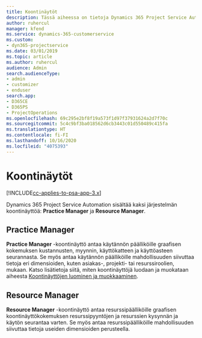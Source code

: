 ```yaml
---
title: Koontinäytöt
description: Tässä aiheessa on tietoja Dynamics 365 Project Service Automation -järjestelmään sisältyvistä raportoinnin koontinäytöistä.
author: ruhercul
manager: kfend
ms.service: dynamics-365-customerservice
ms.custom:
- dyn365-projectservice
ms.date: 03/01/2019
ms.topic: article
ms.author: ruhercul
audience: Admin
search.audienceType:
- admin
- customizer
- enduser
search.app:
- D365CE
- D365PS
- ProjectOperations
ms.openlocfilehash: 69c295e2bf8f19a573f1d97f37931624a2d7f70c
ms.sourcegitcommit: 5c4c9bf3ba018562d6cb3443c01d550489c415fa
ms.translationtype: HT
ms.contentlocale: fi-FI
ms.lasthandoff: 10/16/2020
ms.locfileid: "4075393"
---
```

# <a name="dashboards"></a>Koontinäytöt

[!INCLUDE[cc-applies-to-psa-app-3.x](../includes/cc-applies-to-psa-app-3x.md)]

Dynamics 365 Project Service Automation sisältää kaksi järjestelmän koontinäyttöä: **Practice Manager** ja **Resource Manager**.

## <a name="practice-manager"></a>Practice Manager 

**Practice Manager** -koontinäyttö antaa käytännön päälliköille graafisen kokemuksen kustannusten, myynnin, käyttökatteen ja käyttöasteen seurannasta. Se myös antaa käytännön päälliköille mahdollisuuden siivuttaa tietoja eri dimensioiden, kuten asiakas-, projekti- tai resurssiroolien, mukaan. Katso lisätietoja siitä, miten koontinäyttöjä luodaan ja muokataan aiheesta [Koontinäyttöjen luominen ja muokkaaminen](https://docs.microsoft.com/dynamics365/customerengagement/on-premises/customize/create-edit-dashboards).

## <a name="resource-manager"></a>Resource Manager 

**Resource Manager** -koontinäyttö antaa resurssipäälliköille graafisen koontinäyttökokemuksen resurssipyyntöjen ja resurssien kysynnän ja käytön seurantaa varten. Se myös antaa resurssipäälliköille mahdollisuuden siivuttaa tietoja useiden dimensioiden perusteella.
